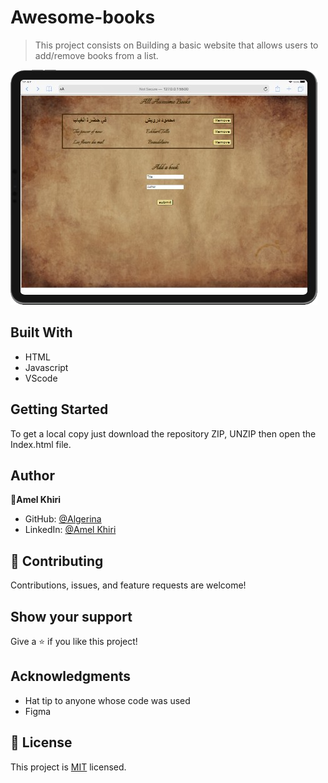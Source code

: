 # Awesome-books

> This project consists on Building a basic website that allows users to add/remove books from a list.

![screenshot](./img/Books.png)

## Built With

- HTML
- Javascript
- VScode


## Getting Started

To get a local copy just download the repository ZIP, UNZIP then open the Index.html file.

## Author 

👤**Amel Khiri**

- GitHub: [@Algerina](https://github.com/Algerina)
- LinkedIn: [@Amel Khiri](https://linkedin.com/in/amel-khiri-qahwadji-37a550135)


## 🤝 Contributing

Contributions, issues, and feature requests are welcome!

## Show your support

Give a ⭐️ if you like this project!

## Acknowledgments

- Hat tip to anyone whose code was used
- Figma

## 📝 License

This project is [MIT](./MIT.md) licensed.